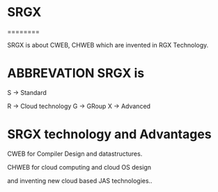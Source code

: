 # SRGX
========


SRGX  is  about  CWEB, CHWEB  which  are  invented  in RGX  Technology.


ABBREVATION SRGX is
===================

S -> Standard

R -> Cloud technology G -> GRoup X -> Advanced


SRGX  technology  and  Advantages
===========================================




CWEB  for Compiler  Design  and  datastructures.




CHWEB  for  cloud  computing  and  cloud  OS  design

and  inventing  new  cloud  based  JAS  technologies..






